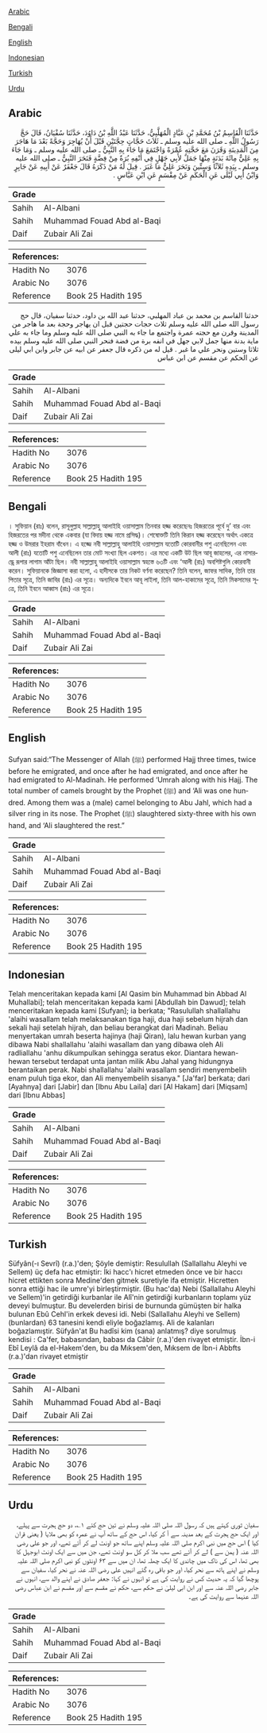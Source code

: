 [Arabic](#arabic)

[Bengali](#bengali)

[English](#english)

[Indonesian](#indonesian)

[Turkish](#turkish)

[Urdu](#urdu)

## Arabic


<div dir="rtl" lang="ar" style={{fontSize:'larger',backgroundColor:'#f8f9fa',padding:20}}>
حَدَّثَنَا الْقَاسِمُ بْنُ مُحَمَّدِ بْنِ عَبَّادٍ الْمُهَلَّبِيُّ، حَدَّثَنَا عَبْدُ اللَّهِ بْنُ دَاوُدَ، حَدَّثَنَا سُفْيَانُ، قَالَ حَجَّ رَسُولُ اللَّهِ ـ صلى الله عليه وسلم ـ ثَلاَثَ حَجَّاتٍ حِجَّتَيْنِ قَبْلَ أَنْ يُهَاجِرَ وَحَجَّةً بَعْدَ مَا هَاجَرَ مِنَ الْمَدِينَةِ وَقَرَنَ مَعَ حَجَّتِهِ عُمْرَةً وَاجْتَمَعَ مَا جَاءَ بِهِ النَّبِيُّ ـ صلى الله عليه وسلم ـ وَمَا جَاءَ بِهِ عَلِيٌّ مِائَةَ بَدَنَةٍ مِنْهَا جَمَلٌ لأَبِي جَهْلٍ فِي أَنْفِهِ بُرَةٌ مِنْ فِضَّةٍ فَنَحَرَ النَّبِيُّ ـ صلى الله عليه وسلم ـ بِيَدِهِ ثَلاَثًا وَسِتِّينَ وَنَحَرَ عَلِيٌّ مَا غَبَرَ ‏.‏ قِيلَ لَهُ مَنْ ذَكَرَهُ قَالَ جَعْفَرٌ عَنْ أَبِيهِ عَنْ جَابِرٍ وَابْنُ أَبِي لَيْلَى عَنِ الْحَكَمِ عَنْ مِقْسَمٍ عَنِ ابْنِ عَبَّاسٍ ‏.‏
</div>
<div style={{backgroundColor:'#f8f9fa',padding:20, marginBottom: 10}}><table> <thead> <tr> <th>Grade</th> <th></th> </tr> </thead> <tbody> <tr><td>Sahih</td><td>Al-Albani</td></tr><tr><td>Sahih</td><td>Muhammad Fouad Abd al-Baqi</td></tr><tr><td>Daif</td><td>Zubair Ali Zai</td></tr></tbody></table><table> <thead> <tr> <th>References:</th> <th></th> </tr> </thead> <tbody><tr><td>Hadith No</td><td>3076</td></tr><tr><td>Arabic No</td><td>3076</td></tr><tr><td>Reference</td><td>Book 25 Hadith 195</td></tr></tbody></table></div>


<div dir="rtl" lang="ar" style={{fontSize:'larger',backgroundColor:'#f8f9fa',padding:20}}>
حدثنا القاسم بن محمد بن عباد المهلبي، حدثنا عبد الله بن داود، حدثنا سفيان، قال حج رسول الله صلى الله عليه وسلم ثلاث حجات حجتين قبل ان يهاجر وحجة بعد ما هاجر من المدينة وقرن مع حجته عمرة واجتمع ما جاء به النبي صلى الله عليه وسلم وما جاء به علي ماية بدنة منها جمل لابي جهل في انفه برة من فضة فنحر النبي صلى الله عليه وسلم بيده ثلاثا وستين ونحر علي ما غبر . قيل له من ذكره قال جعفر عن ابيه عن جابر وابن ابي ليلى عن الحكم عن مقسم عن ابن عباس
</div>
<div style={{backgroundColor:'#f8f9fa',padding:20, marginBottom: 10}}><table> <thead> <tr> <th>Grade</th> <th></th> </tr> </thead> <tbody> <tr><td>Sahih</td><td>Al-Albani</td></tr><tr><td>Sahih</td><td>Muhammad Fouad Abd al-Baqi</td></tr><tr><td>Daif</td><td>Zubair Ali Zai</td></tr></tbody></table><table> <thead> <tr> <th>References:</th> <th></th> </tr> </thead> <tbody><tr><td>Hadith No</td><td>3076</td></tr><tr><td>Arabic No</td><td>3076</td></tr><tr><td>Reference</td><td>Book 25 Hadith 195</td></tr></tbody></table></div>

## Bengali


<div dir="ltr" lang="bn" style={{fontSize:'larger',backgroundColor:'#f8f9fa',padding:20}}>
। সুফিয়ান (রাঃ) বলেন, রাসূলুল্লাহ সাল্লাল্লাহু আলাইহি ওয়াসাল্লাম তিনবার হজ্জ করেছেনঃ হিজরতের পূর্বে দু’ বার এবং হিজরতের পর মদীনা থেকে একবার (যা বিদায় হজ্জ নামে প্রসিদ্ধ)। শেষোক্তটি তিনি কিরান হজ্জ করেছেন অর্থাৎ একত্রে হজ্জ ও উমরার ইহরাম বাঁধেন। এ হজ্জে নবী সাল্লাল্লাহু আলাইহি ওয়াসাল্লাম যতোটি কোরবানীর পশু এনেছিলেন এবং আলী (রাঃ) যতোটি পশু এনেছিলেন তার মোট সংখ্যা ছিল একশত। এর মধ্যে একটি উট ছিল আবূ জাহলের, এর নাসারদ্ধ্রে রূপার লাগাম আঁটা ছিল। নবী সাল্লাল্লাহু আলাইহি ওয়াসাল্লাম স্বহস্তে ৬৩টি এবং ‘আলী (রাঃ) অবশিষ্টগুলি কোরবানী করেন। সুফিয়ানকে জিজ্ঞাসা করা হলো, এ হাদীসকে তার নিকট বর্ণনা করেছেন? তিনি বলেন, জাফর সাদিক, তিনি তার পিতার সূত্রে, তিনি জাবির (রাঃ) এর সূত্রে। অন্যদিকে ইবনে আবূ লাইলা, তিনি আল-হাকামের সূত্রে, তিনি মিকসামের সূত্রে, তিনি ইবনে আব্বাস (রাঃ) এর সূত্রে।
</div>
<div style={{backgroundColor:'#f8f9fa',padding:20, marginBottom: 10}}><table> <thead> <tr> <th>Grade</th> <th></th> </tr> </thead> <tbody> <tr><td>Sahih</td><td>Al-Albani</td></tr><tr><td>Sahih</td><td>Muhammad Fouad Abd al-Baqi</td></tr><tr><td>Daif</td><td>Zubair Ali Zai</td></tr></tbody></table><table> <thead> <tr> <th>References:</th> <th></th> </tr> </thead> <tbody><tr><td>Hadith No</td><td>3076</td></tr><tr><td>Arabic No</td><td>3076</td></tr><tr><td>Reference</td><td>Book 25 Hadith 195</td></tr></tbody></table></div>

## English


<div dir="ltr" lang="en" style={{fontSize:'larger',backgroundColor:'#f8f9fa',padding:20}}>
Sufyan said:“The Messenger of Allah (ﷺ) performed Hajj three times, twice before he emigrated, and once after he had emigrated, and once after he had emigrated to Al-Madinah. He performed ‘Umrah along with his Hajj. The total number of camels brought by the Prophet (ﷺ) and ‘Ali was one hundred. Among them was a (male) camel belonging to Abu Jahl, which had a silver ring in its nose. The Prophet (ﷺ) slaughtered sixty-three with his own hand, and ‘Ali slaughtered the rest.”
</div>
<div style={{backgroundColor:'#f8f9fa',padding:20, marginBottom: 10}}><table> <thead> <tr> <th>Grade</th> <th></th> </tr> </thead> <tbody> <tr><td>Sahih</td><td>Al-Albani</td></tr><tr><td>Sahih</td><td>Muhammad Fouad Abd al-Baqi</td></tr><tr><td>Daif</td><td>Zubair Ali Zai</td></tr></tbody></table><table> <thead> <tr> <th>References:</th> <th></th> </tr> </thead> <tbody><tr><td>Hadith No</td><td>3076</td></tr><tr><td>Arabic No</td><td>3076</td></tr><tr><td>Reference</td><td>Book 25 Hadith 195</td></tr></tbody></table></div>

## Indonesian


<div dir="ltr" lang="id" style={{fontSize:'larger',backgroundColor:'#f8f9fa',padding:20}}>
Telah menceritakan kepada kami [Al Qasim bin Muhammad bin Abbad Al Muhallabi]; telah menceritakan kepada kami [Abdullah bin Dawud]; telah menceritakan kepada kami [Sufyan]; ia berkata; "Rasulullah shallallahu 'alaihi wasallam telah melaksanakan tiga haji, dua haji sebelum hijrah dan sekali haji setelah hijrah, dan beliau berangkat dari Madinah. Beliau menyertakan umrah beserta hajinya (haji Qiran), lalu hewan kurban yang dibawa Nabi shallallahu 'alaihi wasallam dan yang dibawa oleh Ali radliallahu 'anhu dikumpulkan sehingga seratus ekor. Diantara hewan-hewan tersebut terdapat unta jantan milik Abu Jahal yang hidungnya berantaikan perak. Nabi shallallahu 'alaihi wasallam sendiri menyembelih enam puluh tiga ekor, dan Ali menyembelih sisanya." [Ja'far] berkata; dari [Ayahnya] dari [Jabir] dan [Ibnu Abu Laila] dari [Al Hakam] dari [Miqsam] dari [Ibnu Abbas]
</div>
<div style={{backgroundColor:'#f8f9fa',padding:20, marginBottom: 10}}><table> <thead> <tr> <th>Grade</th> <th></th> </tr> </thead> <tbody> <tr><td>Sahih</td><td>Al-Albani</td></tr><tr><td>Sahih</td><td>Muhammad Fouad Abd al-Baqi</td></tr><tr><td>Daif</td><td>Zubair Ali Zai</td></tr></tbody></table><table> <thead> <tr> <th>References:</th> <th></th> </tr> </thead> <tbody><tr><td>Hadith No</td><td>3076</td></tr><tr><td>Arabic No</td><td>3076</td></tr><tr><td>Reference</td><td>Book 25 Hadith 195</td></tr></tbody></table></div>

## Turkish


<div dir="ltr" lang="tr" style={{fontSize:'larger',backgroundColor:'#f8f9fa',padding:20}}>
Süfyân(-ı Sevrî) (r.a.)'den; Şöyle demiştir: Resulullah (Sallallahu Aleyhi ve Sellem) üç defa hac etmiştir: İki hacc'ı hicret etmeden önce ve bir haccı hicret ettikten sonra Medine'den gitmek suretiyle ifa etmiştir. Hicretten sonra ettiği hac ile umre'yi birleştirmiştir. (Bu hac'da) Nebi (Sallallahu Aleyhi ve Sellem)'in getirdiği kurbanlar ile Alî'nin getirdiği kurbanların toplamı yüz deveyi bulmuştur. Bu develerden birisi de burnunda gümüşten bir halka bulunan Ebû Cehl'in erkek devesi idi. Nebi (Sallallahu Aleyhi ve Sellem) (bunlardan) 63 tanesini kendi eliyle boğazlamış. Ali de kalanları boğazlamıştir. Süfyân'at Bu hadîsi kim (sana) anlatmış? diye sorulmuş kendisi : Ca'fer, babasından, babası da Câbir (r.a.)'den rivayet etmiştir. İbn-i Ebî Leylâ da el-Hakem'den, bu da Mıksem'den, Mıksem de İbn-i Abbfts (r.a.)'dan rivayet etmiştir
</div>
<div style={{backgroundColor:'#f8f9fa',padding:20, marginBottom: 10}}><table> <thead> <tr> <th>Grade</th> <th></th> </tr> </thead> <tbody> <tr><td>Sahih</td><td>Al-Albani</td></tr><tr><td>Sahih</td><td>Muhammad Fouad Abd al-Baqi</td></tr><tr><td>Daif</td><td>Zubair Ali Zai</td></tr></tbody></table><table> <thead> <tr> <th>References:</th> <th></th> </tr> </thead> <tbody><tr><td>Hadith No</td><td>3076</td></tr><tr><td>Arabic No</td><td>3076</td></tr><tr><td>Reference</td><td>Book 25 Hadith 195</td></tr></tbody></table></div>

## Urdu


<div dir="rtl" lang="ur" style={{fontSize:'larger',backgroundColor:'#f8f9fa',padding:20}}>
سفیان ثوری کہتے ہیں کہ رسول اللہ صلی اللہ علیہ وسلم نے تین حج کئے ۱؎، دو حج ہجرت سے پہلے، اور ایک حج ہجرت کے بعد مدینہ سے آ کر کیا، اس حج کے ساتھ آپ نے عمرہ کو بھی ملایا ( یعنی قران کیا ) اس حج میں نبی اکرم صلی اللہ علیہ وسلم اپنے ساتھ جو اونٹ لے کر آئے تھے، اور جو علی رضی اللہ عنہ ( یمن سے ) لے کر آئے تھے سب ملا کر کل سو اونٹ تھے، جن میں سے ایک اونٹ ابوجہل کا بھی تھا، اس کی ناک میں چاندی کا ایک چھلہ تھا، ان میں سے ۶۳ اونٹوں کو نبی اکرم صلی اللہ علیہ وسلم نے اپنے ہاتھ سے نحر کیا، اور جو باقی رہ گئے انہیں علی رضی اللہ عنہ نے نحر کیا، سفیان سے پوچھا گیا کہ یہ حدیث کس نے روایت کی ہے تو انہوں نے کہا: جعفر صادق نے اپنے والد سے، انہوں نے جابر رضی اللہ عنہ سے اور ابن ابی لیلیٰ نے حکم سے، حکم نے مقسم سے اور مقسم نے ابن عباس رضی اللہ عنہما سے روایت کی ہے۔
</div>
<div style={{backgroundColor:'#f8f9fa',padding:20, marginBottom: 10}}><table> <thead> <tr> <th>Grade</th> <th></th> </tr> </thead> <tbody> <tr><td>Sahih</td><td>Al-Albani</td></tr><tr><td>Sahih</td><td>Muhammad Fouad Abd al-Baqi</td></tr><tr><td>Daif</td><td>Zubair Ali Zai</td></tr></tbody></table><table> <thead> <tr> <th>References:</th> <th></th> </tr> </thead> <tbody><tr><td>Hadith No</td><td>3076</td></tr><tr><td>Arabic No</td><td>3076</td></tr><tr><td>Reference</td><td>Book 25 Hadith 195</td></tr></tbody></table></div>